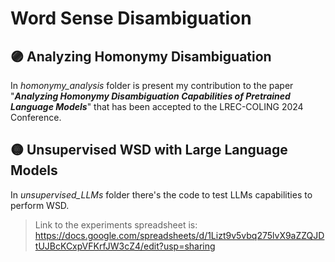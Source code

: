 # Word Sense Disambiguation

## 🟣 Analyzing Homonymy Disambiguation
In *homonymy_analysis* folder is present my contribution to the paper "***Analyzing Homonymy Disambiguation Capabilities of Pretrained Language Models***" that has been accepted to the LREC-COLING 2024 Conference. 

## 🟡 Unsupervised WSD with Large Language Models
In *unsupervised_LLMs* folder there's the code to test LLMs capabilities to perform WSD.
> Link to the experiments spreadsheet is: <br> https://docs.google.com/spreadsheets/d/1Lizt9v5vbq275lvX9aZZQJDtUJBcKCxpVFKrfJW3cZ4/edit?usp=sharing
